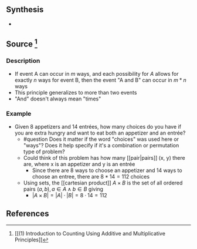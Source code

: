## Synthesis
- 
## Source [^1]
### Description
- If event A can occur in $m$ ways, and each possibility for $A$ allows for exactly $n$ ways for event B, then the event "A and B" can occur in $m*n$ ways
- This principle generalizes to more than two events
- "And" doesn't always mean "times"
### Example
- Given 8 appetizers and 14 entrées, how many choices do you have if you are extra hungry and want to eat both an appetizer and an entrée?
	- #question Does it matter if the word "choices" was used here or "ways"? Does it help specify if it's a combination or permutation type of problem?
	- Could think of this problem has how many [[pair|pairs]] (x, y) there are, where x is an appetizer and y is an entrée
		- Since there are 8 ways to choose an appetizer and 14 ways to choose an entree, there are $8*14 = 112$ choices
	- Using sets, the [[cartesian product]] $A \times B$ is the set of all ordered pairs $(a,b), a \in A \land b \in B$ giving 
		- $|A \times B| = |A| \cdot |B| = 8 \cdot 14 = 112$ 
## References

[^1]: [[(1) Introduction to Counting Using Additive and Multiplicative Principles]]